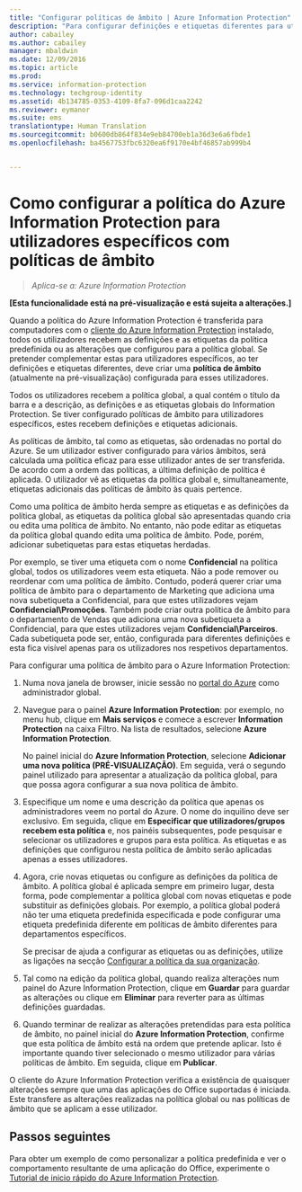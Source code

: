 ```yaml
---
title: "Configurar políticas de âmbito | Azure Information Protection"
description: "Para configurar definições e etiquetas diferentes para utilizadores específicos, deve configurar uma política de âmbito para o Azure Information Protection."
author: cabailey
ms.author: cabailey
manager: mbaldwin
ms.date: 12/09/2016
ms.topic: article
ms.prod: 
ms.service: information-protection
ms.technology: techgroup-identity
ms.assetid: 4b134785-0353-4109-8fa7-096d1caa2242
ms.reviewer: eymanor
ms.suite: ems
translationtype: Human Translation
ms.sourcegitcommit: b0600db864f834e9eb84700eb1a36d3e6a6fbde1
ms.openlocfilehash: ba4567753fbc6320ea6f9170e4bf46857ab999b4


---
```


# <a name="how-to-configure-the-azure-information-protection-policy-for-specific-users-by-using-scoped-policies"></a>Como configurar a política do Azure Information Protection para utilizadores específicos com políticas de âmbito

>*Aplica-se a: Azure Information Protection*

**[Esta funcionalidade está na pré-visualização e está sujeita a alterações.]**

Quando a política do Azure Information Protection é transferida para computadores com o [cliente do Azure Information Protection](https://www.microsoft.com/en-us/download/details.aspx?id=53018) instalado, todos os utilizadores recebem as definições e as etiquetas da política predefinida ou as alterações que configurou para a política global. Se pretender complementar estas para utilizadores específicos, ao ter definições e etiquetas diferentes, deve criar uma **política de âmbito** (atualmente na pré-visualização) configurada para esses utilizadores.

Todos os utilizadores recebem a política global, a qual contém o título da barra e a descrição, as definições e as etiquetas globais do Information Protection. Se tiver configurado políticas de âmbito para utilizadores específicos, estes recebem definições e etiquetas adicionais. 

As políticas de âmbito, tal como as etiquetas, são ordenadas no portal do Azure. Se um utilizador estiver configurado para vários âmbitos, será calculada uma política eficaz para esse utilizador antes de ser transferida. De acordo com a ordem das políticas, a última definição de política é aplicada. O utilizador vê as etiquetas da política global e, simultaneamente, etiquetas adicionais das políticas de âmbito às quais pertence. 

Como uma política de âmbito herda sempre as etiquetas e as definições da política global, as etiquetas da política global são apresentadas quando cria ou edita uma política de âmbito. No entanto, não pode editar as etiquetas da política global quando edita uma política de âmbito. Pode, porém, adicionar subetiquetas para estas etiquetas herdadas.

Por exemplo, se tiver uma etiqueta com o nome **Confidencial** na política global, todos os utilizadores veem esta etiqueta. Não a pode remover ou reordenar com uma política de âmbito. Contudo, poderá querer criar uma política de âmbito para o departamento de Marketing que adiciona uma nova subetiqueta a Confidencial, para que estes utilizadores vejam **Confidencial\Promoções**. Também pode criar outra política de âmbito para o departamento de Vendas que adiciona uma nova subetiqueta a Confidencial, para que estes utilizadores vejam **Confidencial\Parceiros**. Cada subetiqueta pode ser, então, configurada para diferentes definições e esta fica visível apenas para os utilizadores nos respetivos departamentos.


Para configurar uma política de âmbito para o Azure Information Protection:

1. Numa nova janela de browser, inicie sessão no [portal do Azure](https://portal.azure.com) como administrador global.

2. Navegue para o painel **Azure Information Protection**: por exemplo, no menu hub, clique em **Mais serviços** e comece a escrever **Information Protection** na caixa Filtro. Na lista de resultados, selecione **Azure Information Protection**. 

    No painel inicial do **Azure Information Protection**, selecione **Adicionar uma nova política (PRÉ-VISUALIZAÇÃO)**. Em seguida, verá o segundo painel utilizado para apresentar a atualização da política global, para que possa agora configurar a sua nova política de âmbito.

3. Especifique um nome e uma descrição da política que apenas os administradores veem no portal do Azure. O nome do inquilino deve ser exclusivo. Em seguida, clique em **Especificar que utilizadores/grupos recebem esta política** e, nos painéis subsequentes, pode pesquisar e selecionar os utilizadores e grupos para esta política. As etiquetas e as definições que configurou nesta política de âmbito serão aplicadas apenas a esses utilizadores. 

4. Agora, crie novas etiquetas ou configure as definições da política de âmbito. A política global é aplicada sempre em primeiro lugar, desta forma, pode complementar a política global com novas etiquetas e pode substituir as definições globais. Por exemplo, a política global poderá não ter uma etiqueta predefinida especificada e pode configurar uma etiqueta predefinida diferente em políticas de âmbito diferentes para departamentos específicos.

    Se precisar de ajuda a configurar as etiquetas ou as definições, utilize as ligações na secção [Configurar a política da sua organização](configure-policy.md#configuring-your-organizations-policy).

5. Tal como na edição da política global, quando realiza alterações num painel do Azure Information Protection, clique em **Guardar** para guardar as alterações ou clique em **Eliminar** para reverter para as últimas definições guardadas. 

6. Quando terminar de realizar as alterações pretendidas para esta política de âmbito, no painel inicial do **Azure Information Protection**, confirme que esta política de âmbito está na ordem que pretende aplicar. Isto é importante quando tiver selecionado o mesmo utilizador para várias políticas de âmbito. Em seguida, clique em **Publicar**. 

O cliente do Azure Information Protection verifica a existência de quaisquer alterações sempre que uma das aplicações do Office suportadas é iniciada. Este transfere as alterações realizadas na política global ou nas políticas de âmbito que se aplicam a esse utilizador.

## <a name="next-steps"></a>Passos seguintes

Para obter um exemplo de como personalizar a política predefinida e ver o comportamento resultante de uma aplicação do Office, experimente o [Tutorial de inicio rápido do Azure Information Protection](../get-started/infoprotect-quick-start-tutorial.md).




<!--HONumber=Dec16_HO2-->



